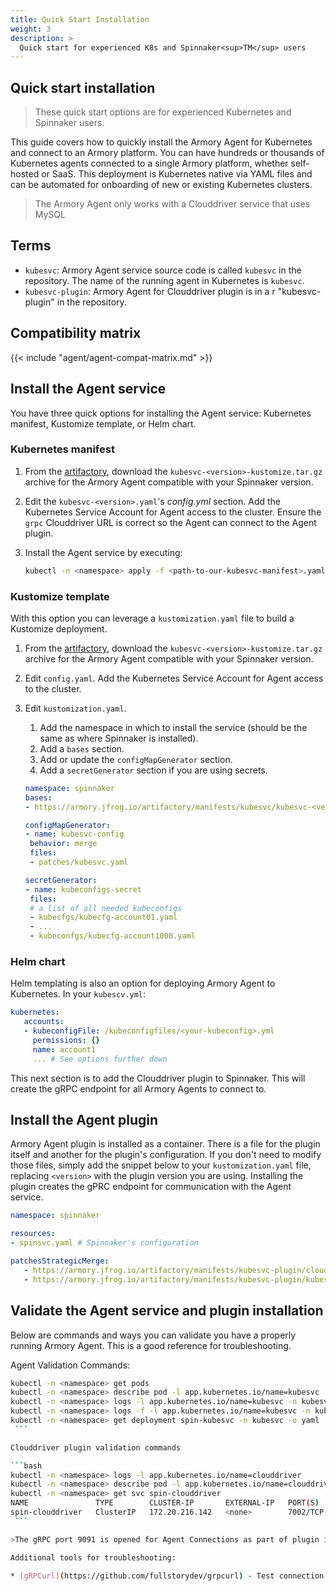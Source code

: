 ```yaml
---
title: Quick Start Installation
weight: 3
description: >
  Quick start for experienced K8s and Spinnaker<sup>TM</sup> users
---
```


## Quick start installation

>These quick start options are for experienced Kubernetes and Spinnaker users.

This guide covers how to quickly install the Armory Agent for Kubernetes and connect to an Armory platform.  You can have hundreds or thousands of Kubernetes agents connected to a single Armory platform, whether self-hosted or SaaS.  This deployment is Kubernetes native via YAML files and can be automated for onboarding of new or existing Kubernetes clusters.

>The Armory Agent only works with a Clouddriver service that uses MySQL

## Terms

- `kubesvc`: Armory Agent service source code is called `kubesvc` in the repository. The name of the running agent in Kubernetes is `kubesvc`.
- `kubesvc-plugin`: Armory Agent for Clouddriver plugin is in a r "kubesvc-plugin" in the repository.

## Compatibility matrix

{{< include "agent/agent-compat-matrix.md" >}}

## Install the Agent service

You have three quick options for installing the Agent service: Kubernetes manifest, Kustomize template, or Helm chart.

### Kubernetes manifest

1. From the [artifactory](https://armory.jfrog.io/artifactory/manifests/kubesvc/), download the `kubesvc-<version>-kustomize.tar.gz` archive for the Armory Agent compatible with your Spinnaker version.
2. Edit the `kubesvc-<version>.yaml`'s _config.yml_ section. Add the  Kubernetes Service Account for Agent access to the cluster. Ensure the `grpc` Clouddriver URL is correct so the Agent can connect to the Agent plugin.
3. Install the Agent service by executing:

   ```bash
   kubectl -n <namespace> apply -f <path-to-our-kubesvc-manifest>.yaml
   ```

### Kustomize template

With this option you can leverage a `kustomization.yaml` file to build a Kustomize deployment.

1. From the [artifactory](https://armory.jfrog.io/artifactory/manifests/kubesvc/), download the `kubesvc-<version>-kustomize.tar.gz` archive for the Armory Agent compatible with your Spinnaker version.
2. Edit `config.yaml`. Add the Kubernetes Service Account for Agent access to the cluster.
3. Edit `kustomization.yaml`.

   1. Add the namespace in which to install the service (should be the same as where Spinnaker is installed).
   1. Add a `bases` section.
	1. Add or update the `configMapGenerator` section.
	1. Add a `secretGenerator` section if you are using secrets.

	```yaml
   namespace: spinnaker
   bases:
   - https://armory.jfrog.io/artifactory/manifests/kubesvc/kubesvc-<version>-kustomize.tar.gz

   configMapGenerator:
   - name: kubesvc-config
     behavior: merge
     files:
     - patches/kubesvc.yaml

   secretGenerator:
   - name: kubeconfigs-secret
     files:
     # a list of all needed kubeconfigs
     - kubecfgs/kubecfg-account01.yaml  
     - ...
     - kubeconfgs/kubecfg-account1000.yaml
   ```

### Helm chart

Helm templating is also an option for deploying Armory Agent to Kubernetes. In your `kubescv.yml`:

   ```yaml
   kubernetes:
      accounts:
      - kubeconfigFile: /kubeconfigfiles/<your-kubeconfig>.yml
        permissions: {}
        name: account1
        ... # See options further down
   ```

This next section is to add the Clouddriver plugin to Spinnaker.  This will create the gRPC endpoint for all Armory Agents to connect to.  


## Install the Agent plugin

Armory Agent plugin is installed as a container. There is a file for the plugin itself and another for the plugin's configuration. If you don't need to modify those files, simply add the snippet below to your `kustomization.yaml` file, replacing `<version>` with the plugin version you are using. Installing the plugin creates the gPRC endpoint for communication with the Agent service.

   ```yaml
   namespace: spinnaker

   resources:
   - spinsvc.yaml # Spinnaker's configuration

   patchesStrategicMerge:
      - https://armory.jfrog.io/artifactory/manifests/kubesvc-plugin/clouddriver-plugin-<version>.yaml
      - https://armory.jfrog.io/artifactory/manifests/kubesvc-plugin/kubesvc-plugin-config-<version>.yaml
   ```

## Validate the Agent service and plugin installation

Below are commands and ways you can validate you have a properly running Armory Agent. This is a good reference for troubleshooting.

Agent Validation Commands:

   ```bash
   kubectl -n <namespace> get pods
   kubectl -n <namespace> describe pod -l app.kubernetes.io/name=kubesvc
   kubectl -n <namespace> logs -l app.kubernetes.io/name=kubesvc -n kubesvc | grep connect
   kubectl -n <namespace> logs -f -l app.kubernetes.io/name=kubesvc -n kubesvc | grep connect
   kubectl -n <namespace> get deployment spin-kubesvc -n kubesvc -o yaml
	```

Clouddriver plugin validation commands

   ```bash
   kubectl -n <namespace> logs -l app.kubernetes.io/name=clouddriver
   kubectl -n <namespace> describe pod -l app.kubernetes.io/name=clouddriver
   kubectl -n <namespace> get svc spin-clouddriver
   NAME               TYPE        CLUSTER-IP       EXTERNAL-IP   PORT(S)             AGE
   spin-clouddriver   ClusterIP   172.20.216.142   <none>        7002/TCP,9091/TCP   89d
	```

>The gRPC port 9091 is opened for Agent Connections as part of plugin installation.

Additional tools for troubleshooting:

* [gRPCurl](https://github.com/fullstorydev/grpcurl) - Test connection to Clouddriver to ensure proper traffic routing and ports are open.  



